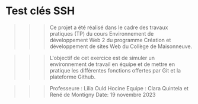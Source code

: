 # Test clés SSH

> > > Ce projet a été réalisé dans le cadre des travaux pratiques (TP) du cours Environnement de développement Web 2 du programme Création et développement de sites Web du Collège de Maisonneuve.

> > > L'objectif de cet exercice est de simuler un environnement de travail en équipe et de mettre en pratique les différentes fonctions offertes par Git et la plateforme Github.

> > > Professeure : Lilia Ould Hocine
> > > Equipe : Clara Quintela et René de Montigny
> > > Date: 19 novembre 2023
